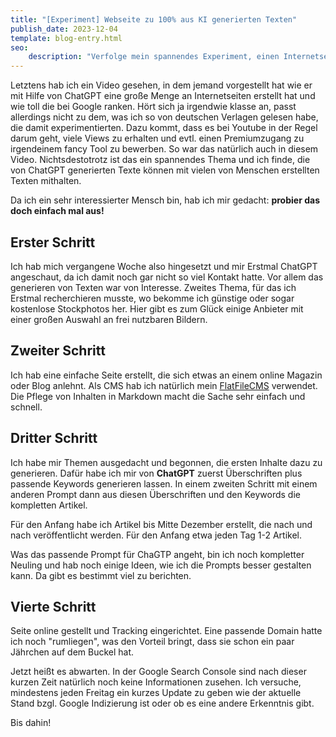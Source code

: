 ```yaml
---
title: "[Experiment] Webseite zu 100% aus KI generierten Texten"
publish_date: 2023-12-04
template: blog-entry.html
seo:
    description: "Verfolge mein spannendes Experiment, einen Internetseite komplett mit KI generierten Texten zu erstellen."
---
```


Letztens hab ich ein Video gesehen, in dem jemand vorgestellt hat wie er mit Hilfe von ChatGPT eine große Menge an Internetseiten erstellt hat und wie toll die bei Google ranken.
Hört sich ja irgendwie klasse an, passt allerdings nicht zu dem, was ich so von deutschen Verlagen gelesen habe, die damit experimentierten.
Dazu kommt, dass es bei Youtube in der Regel darum geht, viele Views zu erhalten und evtl. einen Premiumzugang zu irgendeinem fancy Tool zu bewerben. So war das natürlich auch in diesem Video.
Nichtsdestotrotz ist das ein spannendes Thema und ich finde, die von ChatGPT generierten Texte können mit vielen von Menschen erstellten Texten mithalten.

Da ich ein sehr interessierter Mensch bin, hab ich mir gedacht: **probier das doch einfach mal aus!**

## Erster Schritt

Ich hab mich vergangene Woche also hingesetzt und mir Erstmal ChatGPT angeschaut, da ich damit noch gar nicht so viel Kontakt hatte. Vor allem das generieren von Texten war von Interesse. 
Zweites Thema, für das ich Erstmal recherchieren musste, wo bekomme ich günstige oder sogar kostenlose Stockphotos her. Hier gibt es zum Glück einige Anbieter mit einer großen Auswahl an frei nutzbaren Bildern.

## Zweiter Schritt

Ich hab eine einfache Seite erstellt, die sich etwas an einem online Magazin oder Blog anlehnt. Als CMS hab ich natürlich mein [FlatFileCMS](/projects/cms) verwendet. Die Pflege von Inhalten in Markdown macht die Sache sehr einfach und schnell. 

## Dritter Schritt

Ich habe mir Themen ausgedacht und begonnen, die ersten Inhalte dazu zu generieren. Dafür habe ich mir von **ChatGPT** zuerst Überschriften plus passende Keywords generieren lassen. In einem zweiten Schritt mit einem anderen Prompt dann aus diesen Überschriften und den Keywords die kompletten Artikel.

Für den Anfang habe ich Artikel bis Mitte Dezember erstellt, die nach und nach veröffentlicht werden. Für den Anfang etwa jeden Tag 1-2 Artikel.

Was das passende Prompt für ChaGTP angeht, bin ich noch kompletter Neuling und hab noch einige Ideen, wie ich die Prompts besser gestalten kann. Da gibt es bestimmt viel zu berichten.

## Vierte Schritt

Seite online gestellt und Tracking eingerichtet.
Eine passende Domain hatte ich noch "rumliegen", was den Vorteil bringt, dass sie schon ein paar Jährchen auf dem Buckel hat.


Jetzt heißt es abwarten. In der Google Search Console sind nach dieser kurzen Zeit natürlich noch keine Informationen zusehen.
Ich versuche, mindestens jeden Freitag ein kurzes Update zu geben wie der aktuelle Stand bzgl. Google Indizierung ist oder ob es eine andere Erkenntnis gibt.

Bis dahin!
